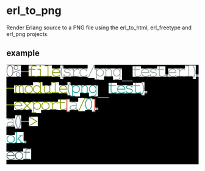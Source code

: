 # erl_to_png
Render Erlang source to a PNG file using the erl_to_html, erl_freetype and erl_png projects.

## example
![alt text](https://raw.githubusercontent.com/cwmaguire/erl_to_png/master/images/png_test.erl.png "Rendered Erlang Text Example")
